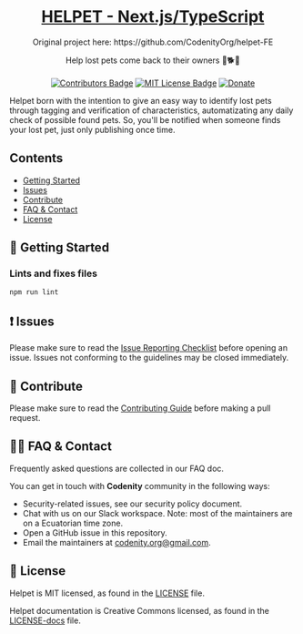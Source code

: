 <h1 align="center">
  <a href="#">
    HELPET - Next.js/TypeScript
  </a>
</h1>

<p align="center">Original project here: https://github.com/CodenityOrg/helpet-FE</p>


<p align="center">
  Help lost pets come back to their owners 🐶🐕🐱
  <br>
  <br>
<a href="https://github.com/CodenityOrg/helpet-FE/graphs/contributors" target="_blank"><img src="https://img.shields.io/github/contributors/CodenityOrg/helpet-FE.svg" alt="Contributors Badge" title="Contributors"></a>
<a href="https://opensource.org/licenses/MIT" target="_blank"><img src="https://img.shields.io/badge/License-MIT-yellow.svg" alt="MIT License Badge" title="License: MIT"></a>
<a href="https://www.paypal.com/cgi-bin/webscr?cmd=_s-xclick&hosted_button_id=UTS99DLZMDSDN" target="_blank"><img src="https://www.paypalobjects.com/en_US/i/btn/btn_donate_SM.gif" alt="Donate" title="Donate"></a>
</p>

Helpet born with the intention to give an easy way to identify lost pets through tagging and verification of characteristics, automatizating any daily check of possible found pets. So, you'll be notified when someone finds your lost pet, just only publishing once time.


## Contents

- [Getting Started](#-getting-started)
- [Issues](#-issues)
- [Contribute](#-contribute)
- [FAQ & Contact](#-faq-&-contact)
- [License](#-license)

## 🚀 Getting Started


### Lints and fixes files
```
npm run lint
```

## ❗ Issues

Please make sure to read the [Issue Reporting Checklist]() before opening an issue. Issues not conforming to the guidelines may be closed immediately.


## 👏 Contribute

Please make sure to read the [Contributing Guide]() before making a pull request.



## 🙋‍♂️ FAQ & Contact

Frequently asked questions are collected in our FAQ doc.

You can get in touch with **Codenity** community in the following ways:

- Security-related issues, see our security policy document.
- Chat with us on our Slack workspace. Note: most of the maintainers are on a Ecuatorian time zone.
- Open a GitHub issue in this repository.
- Email the maintainers at codenity.org@gmail.com.


## 📄 License

Helpet is MIT licensed, as found in the [LICENSE][l] file.

Helpet documentation is Creative Commons licensed, as found in the [LICENSE-docs][ld] file.

[l]: https://github.com/facebook/CodenityOrg/helpet-FE/master/LICENSE
[ld]: https://github.com/CodenityOrg/helpet-FE/master/LICENSE-docs
